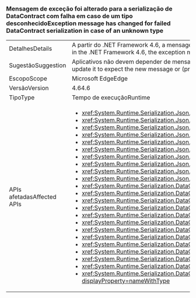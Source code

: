 ### <a name="exception-message-has-changed-for-failed-datacontract-serialization-in-case-of-an-unknown-type"></a><span data-ttu-id="1871c-101">Mensagem de exceção foi alterado para a serialização de DataContract com falha em caso de um tipo desconhecido</span><span class="sxs-lookup"><span data-stu-id="1871c-101">Exception message has changed for failed DataContract serialization in case of an unknown type</span></span>

|   |   |
|---|---|
|<span data-ttu-id="1871c-102">Detalhes</span><span class="sxs-lookup"><span data-stu-id="1871c-102">Details</span></span>|<span data-ttu-id="1871c-103">A partir do .NET Framework 4.6, a mensagem de exceção considerando-se um <xref:System.Runtime.Serialization.DataContractSerializer?displayProperty=name> ou <xref:System.Runtime.Serialization.Json.DataContractJsonSerializer?displayProperty=name> Falha ao serializar ou desserializar devido à ausência de 'tipos conhecidos' já foi esclarecido.</span><span class="sxs-lookup"><span data-stu-id="1871c-103">Beginning in the .NET Framework 4.6, the exception message given if a <xref:System.Runtime.Serialization.DataContractSerializer?displayProperty=name> or <xref:System.Runtime.Serialization.Json.DataContractJsonSerializer?displayProperty=name> fails to serialize or deserialize due to missing 'known types' has been clarified.</span></span>|
|<span data-ttu-id="1871c-104">Sugestão</span><span class="sxs-lookup"><span data-stu-id="1871c-104">Suggestion</span></span>|<span data-ttu-id="1871c-105">Aplicativos não devem depender de mensagens de exceção específica.</span><span class="sxs-lookup"><span data-stu-id="1871c-105">Apps should not depend on specific exception messages.</span></span> <span data-ttu-id="1871c-106">Se um aplicativo dependendo essa mensagem, ou atualize-o para esperar que a nova mensagem ou (preferencialmente) alterá-la para depender apenas o tipo de exceção.</span><span class="sxs-lookup"><span data-stu-id="1871c-106">If an app depending on this message, please either update it to expect the new message or (preferably) change it to depend only on the exception type.</span></span>|
|<span data-ttu-id="1871c-107">Escopo</span><span class="sxs-lookup"><span data-stu-id="1871c-107">Scope</span></span>|<span data-ttu-id="1871c-108">Microsoft Edge</span><span class="sxs-lookup"><span data-stu-id="1871c-108">Edge</span></span>|
|<span data-ttu-id="1871c-109">Versão</span><span class="sxs-lookup"><span data-stu-id="1871c-109">Version</span></span>|<span data-ttu-id="1871c-110">4.6</span><span class="sxs-lookup"><span data-stu-id="1871c-110">4.6</span></span>|
|<span data-ttu-id="1871c-111">Tipo</span><span class="sxs-lookup"><span data-stu-id="1871c-111">Type</span></span>|<span data-ttu-id="1871c-112">Tempo de execução</span><span class="sxs-lookup"><span data-stu-id="1871c-112">Runtime</span></span>|
|<span data-ttu-id="1871c-113">APIs afetadas</span><span class="sxs-lookup"><span data-stu-id="1871c-113">Affected APIs</span></span>|<ul><li><xref:System.Runtime.Serialization.Json.DataContractJsonSerializer.%23ctor(System.Type)?displayProperty=nameWithType></li><li><xref:System.Runtime.Serialization.Json.DataContractJsonSerializer.%23ctor(System.Type,System.Collections.Generic.IEnumerable{System.Type})?displayProperty=nameWithType></li><li><xref:System.Runtime.Serialization.Json.DataContractJsonSerializer.%23ctor(System.Type,System.Runtime.Serialization.Json.DataContractJsonSerializerSettings)?displayProperty=nameWithType></li><li><xref:System.Runtime.Serialization.Json.DataContractJsonSerializer.%23ctor(System.Type,System.String)?displayProperty=nameWithType></li><li><xref:System.Runtime.Serialization.Json.DataContractJsonSerializer.%23ctor(System.Type,System.String,System.Collections.Generic.IEnumerable{System.Type})?displayProperty=nameWithType></li><li><xref:System.Runtime.Serialization.Json.DataContractJsonSerializer.%23ctor(System.Type,System.Xml.XmlDictionaryString)?displayProperty=nameWithType></li><li><xref:System.Runtime.Serialization.Json.DataContractJsonSerializer.%23ctor(System.Type,System.Xml.XmlDictionaryString,System.Collections.Generic.IEnumerable{System.Type})?displayProperty=nameWithType></li><li><xref:System.Runtime.Serialization.Json.DataContractJsonSerializer.%23ctor(System.Type,System.Collections.Generic.IEnumerable{System.Type},System.Int32,System.Boolean,System.Runtime.Serialization.IDataContractSurrogate,System.Boolean)?displayProperty=nameWithType></li><li><xref:System.Runtime.Serialization.Json.DataContractJsonSerializer.%23ctor(System.Type,System.String,System.Collections.Generic.IEnumerable{System.Type},System.Int32,System.Boolean,System.Runtime.Serialization.IDataContractSurrogate,System.Boolean)?displayProperty=nameWithType></li><li><xref:System.Runtime.Serialization.Json.DataContractJsonSerializer.%23ctor(System.Type,System.Xml.XmlDictionaryString,System.Collections.Generic.IEnumerable{System.Type},System.Int32,System.Boolean,System.Runtime.Serialization.IDataContractSurrogate,System.Boolean)?displayProperty=nameWithType></li><li><xref:System.Runtime.Serialization.DataContractSerializer.%23ctor(System.Type)?displayProperty=nameWithType></li><li><xref:System.Runtime.Serialization.DataContractSerializer.%23ctor(System.Type,System.Runtime.Serialization.DataContractSerializerSettings)?displayProperty=nameWithType></li><li><xref:System.Runtime.Serialization.DataContractSerializer.%23ctor(System.Type,System.Collections.Generic.IEnumerable{System.Type})?displayProperty=nameWithType></li><li><xref:System.Runtime.Serialization.DataContractSerializer.%23ctor(System.Type,System.String,System.String)?displayProperty=nameWithType></li><li><xref:System.Runtime.Serialization.DataContractSerializer.%23ctor(System.Type,System.String,System.String,System.Collections.Generic.IEnumerable{System.Type})?displayProperty=nameWithType></li><li><xref:System.Runtime.Serialization.DataContractSerializer.%23ctor(System.Type,System.Xml.XmlDictionaryString,System.Xml.XmlDictionaryString)?displayProperty=nameWithType></li><li><xref:System.Runtime.Serialization.DataContractSerializer.%23ctor(System.Type,System.Xml.XmlDictionaryString,System.Xml.XmlDictionaryString,System.Collections.Generic.IEnumerable{System.Type})?displayProperty=nameWithType></li><li><xref:System.Runtime.Serialization.DataContractSerializer.%23ctor(System.Type,System.Collections.Generic.IEnumerable{System.Type},System.Int32,System.Boolean,System.Boolean,System.Runtime.Serialization.IDataContractSurrogate)?displayProperty=nameWithType></li><li><xref:System.Runtime.Serialization.DataContractSerializer.%23ctor(System.Type,System.Collections.Generic.IEnumerable{System.Type},System.Int32,System.Boolean,System.Boolean,System.Runtime.Serialization.IDataContractSurrogate,System.Runtime.Serialization.DataContractResolver)?displayProperty=nameWithType></li><li><xref:System.Runtime.Serialization.DataContractSerializer.%23ctor(System.Type,System.String,System.String,System.Collections.Generic.IEnumerable{System.Type},System.Int32,System.Boolean,System.Boolean,System.Runtime.Serialization.IDataContractSurrogate)?displayProperty=nameWithType></li><li><xref:System.Runtime.Serialization.DataContractSerializer.%23ctor(System.Type,System.String,System.String,System.Collections.Generic.IEnumerable{System.Type},System.Int32,System.Boolean,System.Boolean,System.Runtime.Serialization.IDataContractSurrogate,System.Runtime.Serialization.DataContractResolver)?displayProperty=nameWithType></li><li><xref:System.Runtime.Serialization.DataContractSerializer.%23ctor(System.Type,System.Xml.XmlDictionaryString,System.Xml.XmlDictionaryString,System.Collections.Generic.IEnumerable{System.Type},System.Int32,System.Boolean,System.Boolean,System.Runtime.Serialization.IDataContractSurrogate)?displayProperty=nameWithType></li><li><xref:System.Runtime.Serialization.DataContractSerializer.%23ctor(System.Type,System.Xml.XmlDictionaryString,System.Xml.XmlDictionaryString,System.Collections.Generic.IEnumerable{System.Type},System.Int32,System.Boolean,System.Boolean,System.Runtime.Serialization.IDataContractSurrogate,System.Runtime.Serialization.DataContractResolver)?displayProperty=nameWithType></li></ul>|

